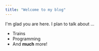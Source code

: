 ```yaml
---
title: "Welcome to my blog"
---
```


I'm glad you are here. I plan to talk about ...

- Trains
- Programming
- And **much** more!
